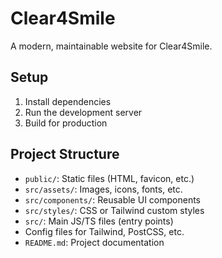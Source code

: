 # Clear4Smile

A modern, maintainable website for Clear4Smile.

## Setup

1. Install dependencies
2. Run the development server
3. Build for production

## Project Structure

- `public/`: Static files (HTML, favicon, etc.)
- `src/assets/`: Images, icons, fonts, etc.
- `src/components/`: Reusable UI components
- `src/styles/`: CSS or Tailwind custom styles
- `src/`: Main JS/TS files (entry points)
- Config files for Tailwind, PostCSS, etc.
- `README.md`: Project documentation
